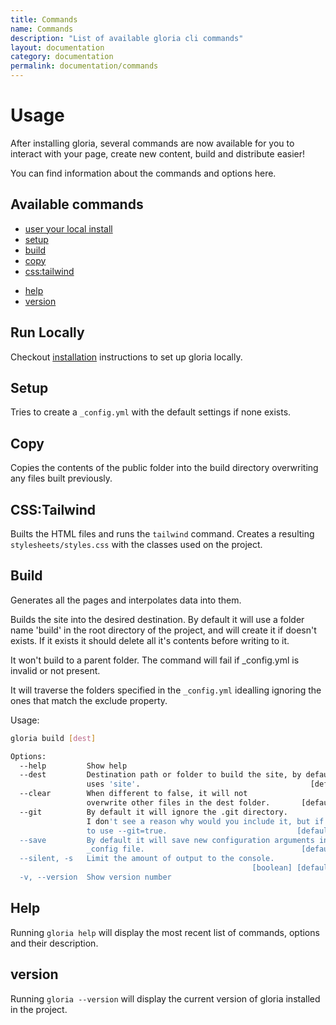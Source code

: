 ```yaml
---
title: Commands
name: Commands
description: "List of available gloria cli commands"
layout: documentation
category: documentation
permalink: documentation/commands
---
```


# Usage

After installing gloria, several commands are now available for
you to interact with your page, create new content, build
and distribute easier!

You can find information about the commands and options here.

## Available commands

<!-- - [init](#init) -->
<!-- - [new](#new) -->
- [user your local install](#locally)
- [setup](#setup)
- [build](#build)
- [copy](#copy)
- [css:tailwind](#css:tailwind)
<!-- - [serve](#serve) -->
<!-- - [migrate](#migrate) -->
- [help](#help)
- [version](#version)

<a name='locally'></a>
## Run Locally

Checkout [installation](/documentation/install) instructions to set up gloria
locally.

<a name='setup'></a>
## Setup

Tries to create a `_config.yml` with the default settings if none exists.

<a name='copy'></a>
## Copy

Copies the contents of the public folder into the build directory overwriting
any files built previously.


<a name='css:tailwind'></a>
## CSS:Tailwind

Builts the HTML files and runs the `tailwind` command. Creates a resulting
`stylesheets/styles.css` with the classes used on the project.

<a name='build'></a>
## Build

Generates all the pages and interpolates data into them.

Builds the site into the desired destination. By default it will use a folder
name 'build' in the root directory of the project, and will create it if doesn't
exists. If it exists it should delete all it's contents before writing to it.

It won't build to a parent folder. The command will fail if _config.yml is
invalid or not present.

It will traverse the folders specified in the `_config.yml` idealling ignoring
the ones that match the exclude property.

Usage:

```bash
gloria build [dest]

Options:
  --help         Show help                                             [boolean]
  --dest         Destination path or folder to build the site, by default it
                 uses 'site'.                                      [default: ""]
  --clear        When different to false, it will not
                 overwrite other files in the dest folder.       [default: true]
  --git          By default it will ignore the .git directory.
                 I don't see a reason why would you include it, but if you want
                 to use --git=true.                             [default: false]
  --save         By default it will save new configuration arguments in the
                 _config file.                                   [default: true]
  --silent, -s   Limit the amount of output to the console.
                                                      [boolean] [default: false]
  -v, --version  Show version number                                   [boolean]
```
<!-- <a name='init'></a>
## Init

It initializes a new gloria website in the destination folder. This is the only
command that is started from an outside directory. Every other command requires
a `_config.yml` to be present in order to execute.

Usage:

```bash
gloria init mysite
```

Initializes a new site, interactively or using the given parameters.
It will create a base configuration file and sample pages using the desired
layout.

Options:

```bash
  --version      Show version number                                   [boolean]
  --help         Show help                                             [boolean]
  --name         Short name to use in the site's configuration, folder name
                                                                   [default: ""]
  --longname     A longer name to use in your site's content       [default: ""]
  --description  Set a description for your site                   [default: ""]
  --location     Folder where your files and site will be at       [default: ""]
  --layout       There are two layouts currently available:
                 Bootstrap, includes bootstrap css files with several themes
                 form bootswatch
                 Default, is basically an empty layout.   [default: "bootstrap"]
  --interactive  Use the interactive prompt to complete the details
                                                                 [default: true]
  --force        If files exists, overwrite them?               [default: false]
 ``` -->

<!-- <a name='new'></a>
## New

Creates new content, with different templates, depending on the type desired.

Usage:
```bash
new [type] [title]
# Examples:
gloria new post hello-world
gloria new --type=page --title='Contact Us' --description='Contact form.'
```

Options:

```bash
  --version      Show version number                                   [boolean]
  --help         Show help                                             [boolean]
  --type         Type of content to create.
                 post|page|layout|partial|sass|css|public are available.
                                                               [default: "post"]
  --title        Title for the page or content.                    [default: ""]
  --name         Name for the file, if none is provided, title will be used.
                                                                   [default: ""]
  --description  Description for the page or content.              [default: ""]
  --category     Category, usually included in posts.              [default: ""]
  --verbose      Supress logs and warnings                       [default: true]
  --folder       Can be used to prepend to the directory where the file is
                 created.                                          [default: ""]
``` -->


<!-- <a name="migrate"></a>
## Migrate

It will try to migrate a site from a jekyll source to be compatible with gloria.

It works for a little, but it requires some manual work, backup your content first or
create a duplicate and run the command over it, this will overwrite your current files.

- permalink in frontmatter should be transformed to url
- the for syntax is super different to #each
- most partials and helpers won't work
- sass files and coffeescript won't work easily, each case has to be addressed separately

Usage:

```bash
gloria migrate [source]

Options:
  --help         Show help                                             [boolean]
  --source       Source platform.                            [default: "jekyll"]
  --exporto      When specified, the folder where the new files will be exported
                                                                [default: false]
  -v, --version  Show version number                                   [boolean]
  --dest                                                       [default: "docs"]
``` -->

<!-- <a name="serve"></a>
## Serve

Serves the site from the last known destination, or from the specific folder given

Usage:

```bash
gloria serve [dest]

Options:
  --help                  Show help                                    [boolean]
  --dest                  Destination path or folder to serve the site from.
                                                               [default: "site"]
  --port                  Port on which to serve the site.     [default: "3300"]
  --suppress-browser, -b  Don't open the browser automatically.
                                                      [boolean] [default: false]
  --watch, -w             Watchs the source files for changes, and re-builds the
                          site.                        [boolean] [default: true]
  --silent, -s            Limit the amount of output to the console.
                                                       [boolean] [default: true]
  -v, --version           Show version number                          [boolean]
``` -->

<a name="help"></a>
## Help

Running `gloria help` will display the most recent list of commands, options and
their description.


<a name="version"></a>
## version

Running `gloria --version` will display the current version of gloria installed
in the project.
